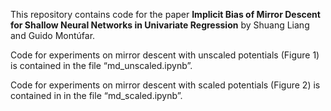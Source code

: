 This repository contains code for the paper **Implicit Bias of Mirror Descent for Shallow Neural Networks in Univariate Regression** by Shuang Liang and Guido Montúfar. 

Code for experiments on mirror descent with unscaled potentials (Figure 1) is contained in the file “md_unscaled.ipynb”. 

Code for experiments on mirror descent with scaled potentials (Figure 2) is contained in in the file “md_scaled.ipynb”. 